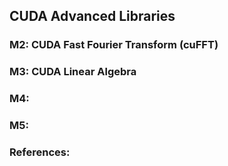 ## CUDA Advanced Libraries

### M2: CUDA Fast Fourier Transform (cuFFT)

### M3: CUDA Linear Algebra

### M4:

### M5:

### References:
